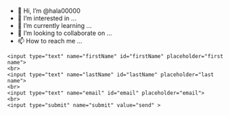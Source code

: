- 👋 Hi, I’m @hala00000
- 👀 I’m interested in ...
- 🌱 I’m currently learning ...
- 💞️ I’m looking to collaborate on ...
- 📫 How to reach me ...
<?php
 $conn = mysqli_connect('localhost', 'root', '', 'win');
 if(!$conn) { echo 'Error:' . mysqli_connect();}


if (isset($_post['submit'])) {
    $firstName = $_POST['firstName'];
    $lastName = $_POST['lastName'];
    $email = $_POST['email'];
   $sql = "INSERT INTO users(firstNam, lastName, email ) VALUES ('$firstName', '$lastName', '$email' )";
   mysqli_query($conn, $sql);
}

?>


<!DOCTYPE html>
<html lang="en">
<head>
    <meta charset="UTF-8">
    <meta http-equiv="X-UA-Compatible" content="IE=edge">
    <meta name="viewport" content="width=device-width, initial-scale=1.0">
    <title>Document</title>
</head>
<body>
    
<forme action="index.php" method="post">

    <input type="text" name="firstName" id="firstName" placeholder="first name">
    <br>
    <input type="text" name="lastName" id="lastName" placeholder="last name">
    <br>
    <input type="text" name="email" id="email" placeholder="email">
    <br>
    <input type="submit" name="submit" value="send" >


 
</forme>
   


</body>
</html>
<!---
hala00000/hala00000 is a ✨ special ✨ repository because its `README.md` (this file) appears on your GitHub profile.
You can click the Preview link to take a look at your changes.
--->

